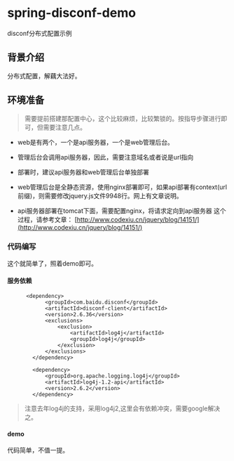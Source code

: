 # spring-disconf-demo
disconf分布式配置示例

## 背景介绍
分布式配置，解藕大法好。


## 环境准备

> 需要提前搭建那配置中心，这个比较麻烦，比较繁锁的。按指导步骤进行即可，但需要注意几点。

- web是有两个，一个是api服务器，一个是web管理后台。

- 管理后台会调用api服务器，因此，需要注意域名或者说是url指向
- 部署时，建议api服务器和web管理后台单独部署
- web管理后台是全静态资源，使用nginx部署即可，如果api部署有context(url前缀)，则需要修改jquery.js文件9948行。网上有文章说明。
- api服务器部署在tomcat下面，需要配置nginx，将请求定向到api服务器
这个过程，请参考文章：
[http://www.codexiu.cn/jquery/blog/14151/](http://www.codexiu.cn/jquery/blog/14151/)

### 代码编写
这个就简单了，照着demo即可。

#### 服务依赖
```
      <dependency>
            <groupId>com.baidu.disconf</groupId>
            <artifactId>disconf-client</artifactId>
            <version>2.6.36</version>
            <exclusions>
                <exclusion>
                    <artifactId>log4j</artifactId>
                    <groupId>log4j</groupId>
                </exclusion>
            </exclusions>
        </dependency>
        
        <dependency>
            <groupId>org.apache.logging.log4j</groupId>
            <artifactId>log4j-1.2-api</artifactId>
            <version>2.6.2</version>
        </dependency>

```
> 注意去年log4j的支持，采用log4j2,这里会有依赖冲突，需要google解决之。

#### demo

代码简单，不值一提。

